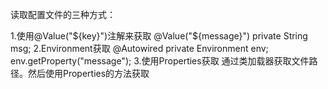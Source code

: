 读取配置文件的三种方式：

  1.使用@Value("${key}")注解来获取  
     @Value("${message}")
     private String msg;
  2.Environment获取
     @Autowired
     private Environment env;
     env.getProperty("message");
  3.使用Properties获取
    通过类加载器获取文件路径。然后使用Properties的方法获取
    
  

